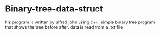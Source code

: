 # Binary-tree-data-struct
his program is written by alfred john using c++. simple binary tree program that  shows the tree before after. data is read from a .txt file

